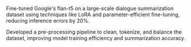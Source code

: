 Fine-tuned Google's flan-t5 on a large-scale dialogue summarization dataset using techniques like LoRA and parameter-efficient fine-tuning, reducing inference errors by 20%.


Developed a pre-processing pipeline to clean, tokenize, and balance the dataset, improving model training efficiency and summarization accuracy. 
